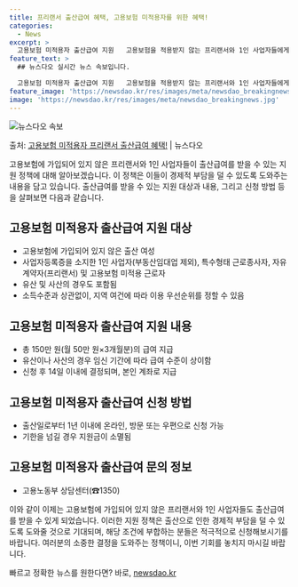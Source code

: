```yaml
---
title: 프리랜서 출산급여 혜택, 고용보험 미적용자를 위한 혜택!
categories:
  - News
excerpt: >
  고용보험 미적용자 출산급여 지원   고용보험을 적용받지 않는 프리랜서와 1인 사업자들에게 좋은 소식이 있습니…
feature_text: >
  ## 뉴스다오 실시간 뉴스 속보입니다.

  고용보험 미적용자 출산급여 지원   고용보험을 적용받지 않는 프리랜서와 1인 사업자들에게 좋은 소식이 있습니…
feature_image: 'https://newsdao.kr/res/images/meta/newsdao_breakingnews.jpg'
image: 'https://newsdao.kr/res/images/meta/newsdao_breakingnews.jpg'
---
```


![뉴스다오 속보](https://newsdao.kr/res/images/meta/newsdao_breakingnews.jpg)

<p>출처: <a href="https://newsdao.kr/4213" rel="dofollow">고용보험 미적용자 프리랜서 출산급여 혜택!</a> | 뉴스다오</p>

고용보험에 가입되어 있지 않은 프리랜서와 1인 사업자들이 출산급여를 받을 수 있는 지원 정책에 대해 알아보겠습니다. 이 정책은 이들이 경제적 부담을 덜 수 있도록 도와주는 내용을 담고 있습니다. 출산급여를 받을 수 있는 지원 대상과 내용, 그리고 신청 방법 등을 살펴보면 다음과 같습니다.

## 고용보험 미적용자 출산급여 지원 대상
- 고용보험에 가입되어 있지 않은 출산 여성
- 사업자등록증을 소지한 1인 사업자(부동산임대업 제외), 특수형태 근로종사자, 자유계약자(프리랜서) 및 고용보험 미적용 근로자
- 유산 및 사산의 경우도 포함됨
- 소득수준과 상관없이, 지역 여건에 따라 이용 우선순위를 정할 수 있음

## 고용보험 미적용자 출산급여 지원 내용
- 총 150만 원(월 50만 원×3개월분)의 급여 지급
- 유산이나 사산의 경우 임신 기간에 따라 급여 수준이 상이함
- 신청 후 14일 이내에 결정되며, 본인 계좌로 지급

## 고용보험 미적용자 출산급여 신청 방법
- 출산일로부터 1년 이내에 온라인, 방문 또는 우편으로 신청 가능
- 기한을 넘길 경우 지원금이 소멸됨

## 고용보험 미적용자 출산급여 문의 정보
- 고용노동부 상담센터(☎1350)

이와 같이 이제는 고용보험에 가입되어 있지 않은 프리랜서와 1인 사업자들도 출산급여를 받을 수 있게 되었습니다. 이러한 지원 정책은 출산으로 인한 경제적 부담을 덜 수 있도록 도와줄 것으로 기대되며, 해당 조건에 부합하는 분들은 적극적으로 신청해보시기를 바랍니다. 여러분의 소중한 결정을 도와주는 정책이니, 이번 기회를 놓치지 마시길 바랍니다. 

빠르고 정확한 뉴스를 원한다면? 바로, <a href="https://newsdao.kr" rel="dofollow">newsdao.kr</a>


